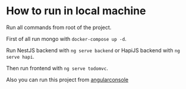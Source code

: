 # How to run in local machine

Run all commands from root of the project.

First of all run mongo with `docker-compose up -d`.

Run NestJS backend with `ng serve backend` or HapiJS backend with `ng serve hapi`.

Then run frontend with `ng serve todomvc`.

Also you can run this project from [angularconsole](https://angularconsole.com/)
